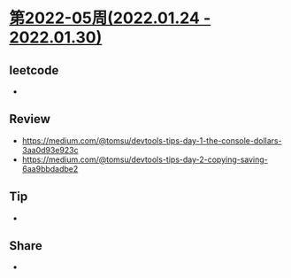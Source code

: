 # [第2022-05周(2022.01.24 - 2022.01.30)](https://github.com/vjudge/ARTS/blob/master/2022/2022-05.md)

## leetcode
*


## Review
* https://medium.com/@tomsu/devtools-tips-day-1-the-console-dollars-3aa0d93e923c
* https://medium.com/@tomsu/devtools-tips-day-2-copying-saving-6aa9bbdadbe2


## Tip
*


## Share
*
